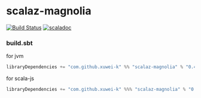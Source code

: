 # scalaz-magnolia

[![Build Status](https://travis-ci.com/xuwei-k/scalaz-magnolia.svg?branch=master)](https://travis-ci.com/xuwei-k/scalaz-magnolia)
[![scaladoc](https://javadoc-badge.appspot.com/com.github.xuwei-k/scalaz-magnolia_2.12.svg?label=scaladoc)](https://javadoc-badge.appspot.com/com.github.xuwei-k/scalaz-magnolia_2.12?javadocio=true)

### build.sbt

for jvm

```scala
libraryDependencies += "com.github.xuwei-k" %% "scalaz-magnolia" % "0.4.2"
```

for scala-js

```scala
libraryDependencies += "com.github.xuwei-k" %%% "scalaz-magnolia" % "0.4.2"
```
